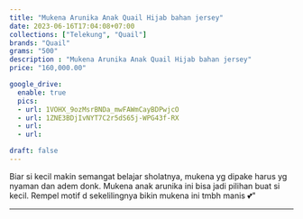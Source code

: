 ```yaml
---
title: "Mukena Arunika Anak Quail Hijab bahan jersey"
date: 2023-06-16T17:04:08+07:00
collections: ["Telekung", "Quail"]
brands: "Quail"
grams: "500"
description : "Mukena Arunika Anak Quail Hijab bahan jersey"
price: "160,000.00"

google_drive:
  enable: true
  pics:
  - url: 1VOHX_9ozMsrBNDa_mwFAWmCayBDPwjcO
  - url: 1ZNE3BDjIvNYT7C2r5dS65j-WPG43f-RX
  - url: 
  - url: 

draft: false
---
```


Biar si kecil makin semangat belajar sholatnya, mukena yg dipake harus yg nyaman dan adem donk. Mukena anak arunika ini bisa jadi pilihan buat si kecil. Rempel motif d sekelilingnya bikin mukena ini tmbh manis 💕"

-----------      
  
